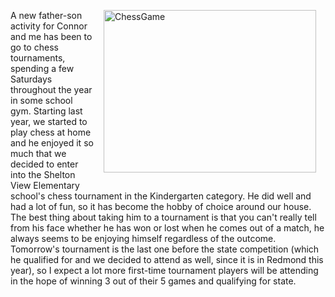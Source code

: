  <img style="border-right: 0px; border-top: 0px; margin: 0px 15px 15px; border-left: 0px; border-bottom: 0px" height="260" alt="ChessGame" src="http://duncanmackenzie.net/images/a3e539b1-14d6-4aee-a52c-cc5d5107d1bb.jpg" width="340" align="right" border="0" />A new father-son activity for Connor and me has been to go to chess tournaments, spending a few Saturdays throughout the year in some school gym. Starting last year, we started to play chess at home and he enjoyed it so much that we decided to enter into the Shelton View Elementary school's chess tournament in the Kindergarten category. He did well and had a lot of fun, so it has become the hobby of choice around our house. The best thing about taking him to a tournament is that you can't really tell from his face whether he has won or lost when he comes out of a match, he always seems to be enjoying himself regardless of the outcome. Tomorrow's tournament is the last one before the state competition (which he qualified for and we decided to attend as well, since it is in Redmond this year), so I expect a lot more first-time tournament players will be attending in the hope of winning 3 out of their 5 games and qualifying for state.